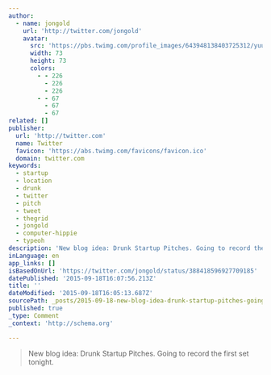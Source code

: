 ```yaml
---
author:
  - name: jongold
    url: 'http://twitter.com/jongold'
    avatar:
      src: 'https://pbs.twimg.com/profile_images/643948138403725312/yuubebXL_bigger.jpg'
      width: 73
      height: 73
      colors:
        - - 226
          - 226
          - 226
        - - 67
          - 67
          - 67
related: []
publisher:
  url: 'http://twitter.com'
  name: Twitter
  favicon: 'https://abs.twimg.com/favicons/favicon.ico'
  domain: twitter.com
keywords:
  - startup
  - location
  - drunk
  - twitter
  - pitch
  - tweet
  - thegrid
  - jongold
  - computer-hippie
  - typeoh
description: 'New blog idea: Drunk Startup Pitches. Going to record the first set tonight.'
inLanguage: en
app_links: []
isBasedOnUrl: 'https://twitter.com/jongold/status/388418596927709185'
datePublished: '2015-09-18T16:07:56.213Z'
title: ''
dateModified: '2015-09-18T16:05:13.687Z'
sourcePath: _posts/2015-09-18-new-blog-idea-drunk-startup-pitches-going-to-record-the-fi.md
published: true
_type: Comment
_context: 'http://schema.org'

---
```

> New blog idea&colon; Drunk Startup Pitches&period; Going to record the first set tonight&period;